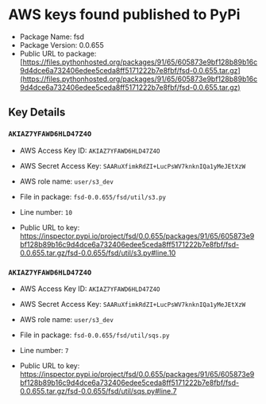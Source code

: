 # AWS keys found published to PyPi

* Package Name: fsd
* Package Version: 0.0.655
* Public URL to package: [https://files.pythonhosted.org/packages/91/65/605873e9bf128b89b16c9d4dce6a732406edee5ceda8ff5171222b7e8fbf/fsd-0.0.655.tar.gz](https://files.pythonhosted.org/packages/91/65/605873e9bf128b89b16c9d4dce6a732406edee5ceda8ff5171222b7e8fbf/fsd-0.0.655.tar.gz)

## Key Details

### `AKIAZ7YFAWD6HLD47Z4O`

* AWS Access Key ID: `AKIAZ7YFAWD6HLD47Z4O`
* AWS Secret Access Key: `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` 
* AWS role name: `user/s3_dev`
* File in package: `fsd-0.0.655/fsd/util/s3.py`
* Line number: `10`

* Public URL to key: https://inspector.pypi.io/project/fsd/0.0.655/packages/91/65/605873e9bf128b89b16c9d4dce6a732406edee5ceda8ff5171222b7e8fbf/fsd-0.0.655.tar.gz/fsd-0.0.655/fsd/util/s3.py#line.10



### `AKIAZ7YFAWD6HLD47Z4O`

* AWS Access Key ID: `AKIAZ7YFAWD6HLD47Z4O`
* AWS Secret Access Key: `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` 
* AWS role name: `user/s3_dev`
* File in package: `fsd-0.0.655/fsd/util/sqs.py`
* Line number: `7`

* Public URL to key: https://inspector.pypi.io/project/fsd/0.0.655/packages/91/65/605873e9bf128b89b16c9d4dce6a732406edee5ceda8ff5171222b7e8fbf/fsd-0.0.655.tar.gz/fsd-0.0.655/fsd/util/sqs.py#line.7


